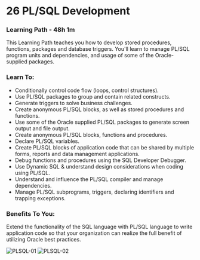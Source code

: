 # 26 PL/SQL Development

### Learning Path - 48h 1m

This Learning Path teaches you how to develop stored procedures, functions, packages and database triggers. You'll learn to manage PL/SQL program units and dependencies, and usage of some of the Oracle-supplied packages.


### Learn To:

* Conditionally control code flow (loops, control structures).
* Use PL/SQL packages to group and contain related constructs.
* Generate triggers to solve business challenges.
* Create anonymous PL/SQL blocks, as well as stored procedures and functions.
* Use some of the Oracle supplied PL/SQL packages to generate screen output and file output.
* Create anonymous PL/SQL blocks, functions and procedures.
* Declare PL/SQL variables.
* Create PL/SQL blocks of application code that can be shared by multiple forms, reports and data management applications.
* Debug functions and procedures using the SQL Developer Debugger.
* Use Dynamic SQL & understand design considerations when coding using PL/SQL.
* Understand and influence the PL/SQL compiler and manage dependencies.
* Manage PL/SQL subprograms, triggers, declaring identifiers and trapping exceptions.

### Benefits To You:

Extend the functionality of the SQL language with PL/SQL language to write application code so that your organization can realize the full benefit of utilizing Oracle best practices.


![PLSQL-01](images/PLSQL-01.png)
![PLSQL-02](images/PLSQL-02.png)
